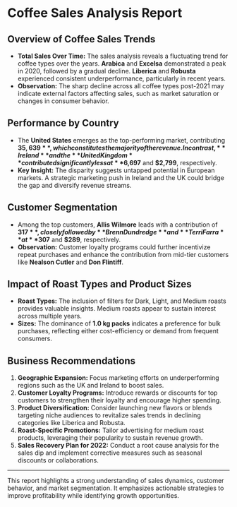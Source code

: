 # Coffee Sales Analysis Report

## Overview of Coffee Sales Trends
- **Total Sales Over Time:** 
  The sales analysis reveals a fluctuating trend for coffee types over the years. **Arabica** and **Excelsa** demonstrated a peak in 2020, followed by a gradual decline. **Liberica** and **Robusta** experienced consistent underperformance, particularly in recent years.
- **Observation:** 
  The sharp decline across all coffee types post-2021 may indicate external factors affecting sales, such as market saturation or changes in consumer behavior.

## Performance by Country
- The **United States** emerges as the top-performing market, contributing **$35,639**, which constitutes the majority of the revenue. In contrast, **Ireland** and the **United Kingdom** contributed significantly less at **$6,697** and **$2,799**, respectively.
- **Key Insight:** 
  The disparity suggests untapped potential in European markets. A strategic marketing push in Ireland and the UK could bridge the gap and diversify revenue streams.

## Customer Segmentation
- Among the top customers, **Allis Wilmore** leads with a contribution of **$317**, closely followed by **Brenn Dundredge** and **Terri Farra** at **$307** and **$289**, respectively.
- **Observation:** 
  Customer loyalty programs could further incentivize repeat purchases and enhance the contribution from mid-tier customers like **Nealson Cutler** and **Don Flintiff**.

## Impact of Roast Types and Product Sizes
- **Roast Types:** 
  The inclusion of filters for Dark, Light, and Medium roasts provides valuable insights. Medium roasts appear to sustain interest across multiple years.
- **Sizes:** 
  The dominance of **1.0 kg packs** indicates a preference for bulk purchases, reflecting either cost-efficiency or demand from frequent consumers.

## Business Recommendations
1. **Geographic Expansion:** 
   Focus marketing efforts on underperforming regions such as the UK and Ireland to boost sales.
2. **Customer Loyalty Programs:** 
   Introduce rewards or discounts for top customers to strengthen their loyalty and encourage higher spending.
3. **Product Diversification:** 
   Consider launching new flavors or blends targeting niche audiences to revitalize sales trends in declining categories like Liberica and Robusta.
4. **Roast-Specific Promotions:** 
   Tailor advertising for medium roast products, leveraging their popularity to sustain revenue growth.
5. **Sales Recovery Plan for 2022:** 
   Conduct a root cause analysis for the sales dip and implement corrective measures such as seasonal discounts or collaborations.

---

This report highlights a strong understanding of sales dynamics, customer behavior, and market segmentation. It emphasizes actionable strategies to improve profitability while identifying growth opportunities.
